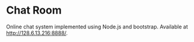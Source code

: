 # Chat Room

Online chat system implemented using Node.js and bootstrap. Available at http://128.6.13.216:8888/. 
